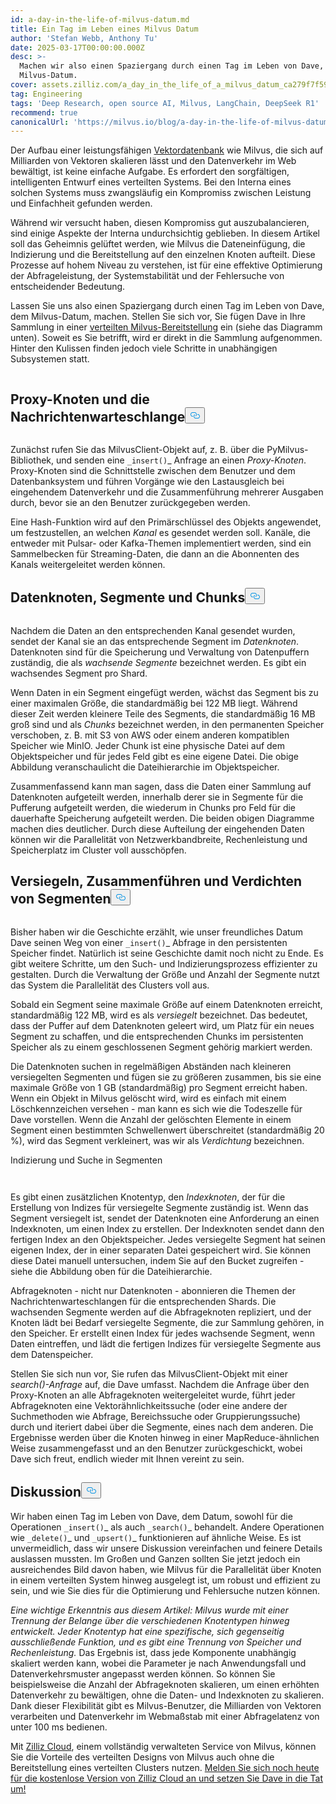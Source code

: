 ```yaml
---
id: a-day-in-the-life-of-milvus-datum.md
title: Ein Tag im Leben eines Milvus Datum
author: 'Stefan Webb, Anthony Tu'
date: 2025-03-17T00:00:00.000Z
desc: >-
  Machen wir also einen Spaziergang durch einen Tag im Leben von Dave, dem
  Milvus-Datum.
cover: assets.zilliz.com/a_day_in_the_life_of_a_milvus_datum_ca279f7f59.png
tag: Engineering
tags: 'Deep Research, open source AI, Milvus, LangChain, DeepSeek R1'
recommend: true
canonicalUrl: 'https://milvus.io/blog/a-day-in-the-life-of-milvus-datum.md'
---
```

<p>Der Aufbau einer leistungsfähigen <a href="https://zilliz.com/learn/what-is-vector-database">Vektordatenbank</a> wie Milvus, die sich auf Milliarden von Vektoren skalieren lässt und den Datenverkehr im Web bewältigt, ist keine einfache Aufgabe. Es erfordert den sorgfältigen, intelligenten Entwurf eines verteilten Systems. Bei den Interna eines solchen Systems muss zwangsläufig ein Kompromiss zwischen Leistung und Einfachheit gefunden werden.</p>
<p>Während wir versucht haben, diesen Kompromiss gut auszubalancieren, sind einige Aspekte der Interna undurchsichtig geblieben. In diesem Artikel soll das Geheimnis gelüftet werden, wie Milvus die Dateneinfügung, die Indizierung und die Bereitstellung auf den einzelnen Knoten aufteilt. Diese Prozesse auf hohem Niveau zu verstehen, ist für eine effektive Optimierung der Abfrageleistung, der Systemstabilität und der Fehlersuche von entscheidender Bedeutung.</p>
<p>Lassen Sie uns also einen Spaziergang durch einen Tag im Leben von Dave, dem Milvus-Datum, machen. Stellen Sie sich vor, Sie fügen Dave in Ihre Sammlung in einer <a href="https://milvus.io/docs/install-overview.md#Milvus-Distributed">verteilten Milvus-Bereitstellung</a> ein (siehe das Diagramm unten). Soweit es Sie betrifft, wird er direkt in die Sammlung aufgenommen. Hinter den Kulissen finden jedoch viele Schritte in unabhängigen Subsystemen statt.</p>
<p>
  <span class="img-wrapper">
    <img translate="no" src="https://assets.zilliz.com/a_day_in_the_life_of_a_milvus_datum_ca279f7f59.png" alt="" class="doc-image" id="" />
    <span></span>
  </span>
</p>
<h2 id="Proxy-Nodes-and-the-Message-Queue" class="common-anchor-header">Proxy-Knoten und die Nachrichtenwarteschlange<button data-href="#Proxy-Nodes-and-the-Message-Queue" class="anchor-icon" translate="no">
      <svg translate="no"
        aria-hidden="true"
        focusable="false"
        height="20"
        version="1.1"
        viewBox="0 0 16 16"
        width="16"
      >
        <path
          fill="#0092E4"
          fill-rule="evenodd"
          d="M4 9h1v1H4c-1.5 0-3-1.69-3-3.5S2.55 3 4 3h4c1.45 0 3 1.69 3 3.5 0 1.41-.91 2.72-2 3.25V8.59c.58-.45 1-1.27 1-2.09C10 5.22 8.98 4 8 4H4c-.98 0-2 1.22-2 2.5S3 9 4 9zm9-3h-1v1h1c1 0 2 1.22 2 2.5S13.98 12 13 12H9c-.98 0-2-1.22-2-2.5 0-.83.42-1.64 1-2.09V6.25c-1.09.53-2 1.84-2 3.25C6 11.31 7.55 13 9 13h4c1.45 0 3-1.69 3-3.5S14.5 6 13 6z"
        ></path>
      </svg>
    </button></h2><p>
  <span class="img-wrapper">
    <img translate="no" src="https://assets.zilliz.com/Proxy_Nodes_and_the_Message_Queue_03a0fde0c5.png" alt="" class="doc-image" id="" />
    <span></span>
  </span>
</p>
<p>Zunächst rufen Sie das MilvusClient-Objekt auf, z. B. über die PyMilvus-Bibliothek, und senden eine <code translate="no">_insert()</code>_ Anfrage an einen <em>Proxy-Knoten</em>. Proxy-Knoten sind die Schnittstelle zwischen dem Benutzer und dem Datenbanksystem und führen Vorgänge wie den Lastausgleich bei eingehendem Datenverkehr und die Zusammenführung mehrerer Ausgaben durch, bevor sie an den Benutzer zurückgegeben werden.</p>
<p>Eine Hash-Funktion wird auf den Primärschlüssel des Objekts angewendet, um festzustellen, an welchen <em>Kanal</em> es gesendet werden soll. Kanäle, die entweder mit Pulsar- oder Kafka-Themen implementiert werden, sind ein Sammelbecken für Streaming-Daten, die dann an die Abonnenten des Kanals weitergeleitet werden können.</p>
<h2 id="Data-Nodes-Segments-and-Chunks" class="common-anchor-header">Datenknoten, Segmente und Chunks<button data-href="#Data-Nodes-Segments-and-Chunks" class="anchor-icon" translate="no">
      <svg translate="no"
        aria-hidden="true"
        focusable="false"
        height="20"
        version="1.1"
        viewBox="0 0 16 16"
        width="16"
      >
        <path
          fill="#0092E4"
          fill-rule="evenodd"
          d="M4 9h1v1H4c-1.5 0-3-1.69-3-3.5S2.55 3 4 3h4c1.45 0 3 1.69 3 3.5 0 1.41-.91 2.72-2 3.25V8.59c.58-.45 1-1.27 1-2.09C10 5.22 8.98 4 8 4H4c-.98 0-2 1.22-2 2.5S3 9 4 9zm9-3h-1v1h1c1 0 2 1.22 2 2.5S13.98 12 13 12H9c-.98 0-2-1.22-2-2.5 0-.83.42-1.64 1-2.09V6.25c-1.09.53-2 1.84-2 3.25C6 11.31 7.55 13 9 13h4c1.45 0 3-1.69 3-3.5S14.5 6 13 6z"
        ></path>
      </svg>
    </button></h2><p>
  <span class="img-wrapper">
    <img translate="no" src="https://assets.zilliz.com/Data_Nodes_Segments_and_Chunks_ae122dd1ac.png" alt="" class="doc-image" id="" />
    <span></span>
  </span>
</p>
<p>Nachdem die Daten an den entsprechenden Kanal gesendet wurden, sendet der Kanal sie an das entsprechende Segment im <em>Datenknoten</em>. Datenknoten sind für die Speicherung und Verwaltung von Datenpuffern zuständig, die als <em>wachsende Segmente</em> bezeichnet werden. Es gibt ein wachsendes Segment pro Shard.</p>
<p>Wenn Daten in ein Segment eingefügt werden, wächst das Segment bis zu einer maximalen Größe, die standardmäßig bei 122 MB liegt. Während dieser Zeit werden kleinere Teile des Segments, die standardmäßig 16 MB groß sind und als <em>Chunks</em> bezeichnet werden, in den permanenten Speicher verschoben, z. B. mit S3 von AWS oder einem anderen kompatiblen Speicher wie MinIO. Jeder Chunk ist eine physische Datei auf dem Objektspeicher und für jedes Feld gibt es eine eigene Datei. Die obige Abbildung veranschaulicht die Dateihierarchie im Objektspeicher.</p>
<p>Zusammenfassend kann man sagen, dass die Daten einer Sammlung auf Datenknoten aufgeteilt werden, innerhalb derer sie in Segmente für die Pufferung aufgeteilt werden, die wiederum in Chunks pro Feld für die dauerhafte Speicherung aufgeteilt werden. Die beiden obigen Diagramme machen dies deutlicher. Durch diese Aufteilung der eingehenden Daten können wir die Parallelität von Netzwerkbandbreite, Rechenleistung und Speicherplatz im Cluster voll ausschöpfen.</p>
<h2 id="Sealing-Merging-and-Compacting-Segments" class="common-anchor-header">Versiegeln, Zusammenführen und Verdichten von Segmenten<button data-href="#Sealing-Merging-and-Compacting-Segments" class="anchor-icon" translate="no">
      <svg translate="no"
        aria-hidden="true"
        focusable="false"
        height="20"
        version="1.1"
        viewBox="0 0 16 16"
        width="16"
      >
        <path
          fill="#0092E4"
          fill-rule="evenodd"
          d="M4 9h1v1H4c-1.5 0-3-1.69-3-3.5S2.55 3 4 3h4c1.45 0 3 1.69 3 3.5 0 1.41-.91 2.72-2 3.25V8.59c.58-.45 1-1.27 1-2.09C10 5.22 8.98 4 8 4H4c-.98 0-2 1.22-2 2.5S3 9 4 9zm9-3h-1v1h1c1 0 2 1.22 2 2.5S13.98 12 13 12H9c-.98 0-2-1.22-2-2.5 0-.83.42-1.64 1-2.09V6.25c-1.09.53-2 1.84-2 3.25C6 11.31 7.55 13 9 13h4c1.45 0 3-1.69 3-3.5S14.5 6 13 6z"
        ></path>
      </svg>
    </button></h2><p>
  <span class="img-wrapper">
    <img translate="no" src="https://assets.zilliz.com/Sealing_Merging_and_Compacting_Segments_d5a6a37261.png" alt="" class="doc-image" id="" />
    <span></span>
  </span>
</p>
<p>Bisher haben wir die Geschichte erzählt, wie unser freundliches Datum Dave seinen Weg von einer <code translate="no">_insert()</code>_ Abfrage in den persistenten Speicher findet. Natürlich ist seine Geschichte damit noch nicht zu Ende. Es gibt weitere Schritte, um den Such- und Indizierungsprozess effizienter zu gestalten. Durch die Verwaltung der Größe und Anzahl der Segmente nutzt das System die Parallelität des Clusters voll aus.</p>
<p>Sobald ein Segment seine maximale Größe auf einem Datenknoten erreicht, standardmäßig 122 MB, wird es als <em>versiegelt</em> bezeichnet. Das bedeutet, dass der Puffer auf dem Datenknoten geleert wird, um Platz für ein neues Segment zu schaffen, und die entsprechenden Chunks im persistenten Speicher als zu einem geschlossenen Segment gehörig markiert werden.</p>
<p>Die Datenknoten suchen in regelmäßigen Abständen nach kleineren versiegelten Segmenten und fügen sie zu größeren zusammen, bis sie eine maximale Größe von 1 GB (standardmäßig) pro Segment erreicht haben. Wenn ein Objekt in Milvus gelöscht wird, wird es einfach mit einem Löschkennzeichen versehen - man kann es sich wie die Todeszelle für Dave vorstellen. Wenn die Anzahl der gelöschten Elemente in einem Segment einen bestimmten Schwellenwert überschreitet (standardmäßig 20 %), wird das Segment verkleinert, was wir als <em>Verdichtung</em> bezeichnen.</p>
<p>Indizierung und Suche in Segmenten</p>
<p>
  <span class="img-wrapper">
    <img translate="no" src="https://assets.zilliz.com/Indexing_and_Searching_through_Segments_478c0067be.png" alt="" class="doc-image" id="" />
    <span></span>
  </span>
</p>
<p>
  <span class="img-wrapper">
    <img translate="no" src="https://assets.zilliz.com/Indexing_and_Searching_through_Segments_1_0c31b5a340.png" alt="" class="doc-image" id="" />
    <span></span>
  </span>
</p>
<p>Es gibt einen zusätzlichen Knotentyp, den <em>Indexknoten</em>, der für die Erstellung von Indizes für versiegelte Segmente zuständig ist. Wenn das Segment versiegelt ist, sendet der Datenknoten eine Anforderung an einen Indexknoten, um einen Index zu erstellen. Der Indexknoten sendet dann den fertigen Index an den Objektspeicher. Jedes versiegelte Segment hat seinen eigenen Index, der in einer separaten Datei gespeichert wird. Sie können diese Datei manuell untersuchen, indem Sie auf den Bucket zugreifen - siehe die Abbildung oben für die Dateihierarchie.</p>
<p>Abfrageknoten - nicht nur Datenknoten - abonnieren die Themen der Nachrichtenwarteschlangen für die entsprechenden Shards. Die wachsenden Segmente werden auf die Abfrageknoten repliziert, und der Knoten lädt bei Bedarf versiegelte Segmente, die zur Sammlung gehören, in den Speicher. Er erstellt einen Index für jedes wachsende Segment, wenn Daten eintreffen, und lädt die fertigen Indizes für versiegelte Segmente aus dem Datenspeicher.</p>
<p>Stellen Sie sich nun vor, Sie rufen das MilvusClient-Objekt mit einer <em>search()-Anfrage</em> auf, die Dave umfasst. Nachdem die Anfrage über den Proxy-Knoten an alle Abfrageknoten weitergeleitet wurde, führt jeder Abfrageknoten eine Vektorähnlichkeitssuche (oder eine andere der Suchmethoden wie Abfrage, Bereichssuche oder Gruppierungssuche) durch und iteriert dabei über die Segmente, eines nach dem anderen. Die Ergebnisse werden über die Knoten hinweg in einer MapReduce-ähnlichen Weise zusammengefasst und an den Benutzer zurückgeschickt, wobei Dave sich freut, endlich wieder mit Ihnen vereint zu sein.</p>
<h2 id="Discussion" class="common-anchor-header">Diskussion<button data-href="#Discussion" class="anchor-icon" translate="no">
      <svg translate="no"
        aria-hidden="true"
        focusable="false"
        height="20"
        version="1.1"
        viewBox="0 0 16 16"
        width="16"
      >
        <path
          fill="#0092E4"
          fill-rule="evenodd"
          d="M4 9h1v1H4c-1.5 0-3-1.69-3-3.5S2.55 3 4 3h4c1.45 0 3 1.69 3 3.5 0 1.41-.91 2.72-2 3.25V8.59c.58-.45 1-1.27 1-2.09C10 5.22 8.98 4 8 4H4c-.98 0-2 1.22-2 2.5S3 9 4 9zm9-3h-1v1h1c1 0 2 1.22 2 2.5S13.98 12 13 12H9c-.98 0-2-1.22-2-2.5 0-.83.42-1.64 1-2.09V6.25c-1.09.53-2 1.84-2 3.25C6 11.31 7.55 13 9 13h4c1.45 0 3-1.69 3-3.5S14.5 6 13 6z"
        ></path>
      </svg>
    </button></h2><p>Wir haben einen Tag im Leben von Dave, dem Datum, sowohl für die Operationen <code translate="no">_insert()</code>_ als auch <code translate="no">_search()</code>_ behandelt. Andere Operationen wie <code translate="no">_delete()</code>_ und <code translate="no">_upsert()</code>_ funktionieren auf ähnliche Weise. Es ist unvermeidlich, dass wir unsere Diskussion vereinfachen und feinere Details auslassen mussten. Im Großen und Ganzen sollten Sie jetzt jedoch ein ausreichendes Bild davon haben, wie Milvus für die Parallelität über Knoten in einem verteilten System hinweg ausgelegt ist, um robust und effizient zu sein, und wie Sie dies für die Optimierung und Fehlersuche nutzen können.</p>
<p><em>Eine wichtige Erkenntnis aus diesem Artikel: Milvus wurde mit einer Trennung der Belange über die verschiedenen Knotentypen hinweg entwickelt. Jeder Knotentyp hat eine spezifische, sich gegenseitig ausschließende Funktion, und es gibt eine Trennung von Speicher und Rechenleistung.</em> Das Ergebnis ist, dass jede Komponente unabhängig skaliert werden kann, wobei die Parameter je nach Anwendungsfall und Datenverkehrsmuster angepasst werden können. So können Sie beispielsweise die Anzahl der Abfrageknoten skalieren, um einen erhöhten Datenverkehr zu bewältigen, ohne die Daten- und Indexknoten zu skalieren. Dank dieser Flexibilität gibt es Milvus-Benutzer, die Milliarden von Vektoren verarbeiten und Datenverkehr im Webmaßstab mit einer Abfragelatenz von unter 100 ms bedienen.</p>
<p>Mit <a href="https://zilliz.com/cloud">Zilliz Cloud</a>, einem vollständig verwalteten Service von Milvus, können Sie die Vorteile des verteilten Designs von Milvus auch ohne die Bereitstellung eines verteilten Clusters nutzen. <a href="https://cloud.zilliz.com/signup">Melden Sie sich noch heute für die kostenlose Version von Zilliz Cloud an und setzen Sie Dave in die Tat um!</a></p>
